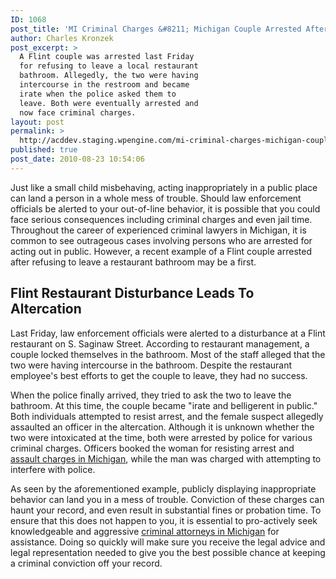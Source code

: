 ```yaml
---
ID: 1068
post_title: 'MI Criminal Charges &#8211; Michigan Couple Arrested After Refusing to Leave Restaurant Bathroom'
author: Charles Kronzek
post_excerpt: >
  A Flint couple was arrested last Friday
  for refusing to leave a local restaurant
  bathroom. Allegedly, the two were having
  intercourse in the restroom and became
  irate when the police asked them to
  leave. Both were eventually arrested and
  now face criminal charges.
layout: post
permalink: >
  http://acddev.staging.wpengine.com/mi-criminal-charges-michigan-couple-arrested-after-refusing-to-leave-restaurant-bathroom.html
published: true
post_date: 2010-08-23 10:54:06
---
```

Just like a small child misbehaving, acting inappropriately in a public place can land a person in a whole mess of trouble. Should law enforcement officials be alerted to your out-of-line behavior, it is possible that you could face serious consequences including criminal charges and even jail time. Throughout the career of experienced criminal lawyers in Michigan, it is common to see outrageous cases involving persons who are arrested for acting out in public. However, a recent example of a Flint couple arrested after refusing to leave a restaurant bathroom may be a first.
<h2>Flint Restaurant Disturbance Leads To Altercation</h2>
Last Friday, law enforcement officials were alerted to a disturbance at a Flint restaurant on S. Saginaw Street. According to restaurant management, a couple locked themselves in the bathroom. Most of the staff alleged that the two were having intercourse in the bathroom. Despite the restaurant employee's best efforts to get the couple to leave, they had no success.

When the police finally arrived, they tried to ask the two to leave the bathroom. At this time, the couple became "irate and belligerent in public." Both individuals attempted to resist arrest, and the female suspect allegedly assaulted an officer in the altercation. Although it is unknown whether the two were intoxicated at the time, both were arrested by police for various criminal charges. Officers booked the woman for resisting arrest and <a href="http://acddev.staging.wpengine.com/assault-charges.html" target="_blank">assault charges in Michigan</a>, while the man was charged with attempting to interfere with police.

As seen by the aforementioned example, publicly displaying inappropriate behavior can land you in a mess of trouble. Conviction of these charges can haunt your record, and even result in substantial fines or probation time. To ensure that this does not happen to you, it is essential to pro-actively seek knowledgeable and aggressive <a href="http://acddev.staging.wpengine.com" target="_blank">criminal attorneys in Michigan</a> for assistance. Doing so quickly will make sure you receive the legal advice and legal representation needed to give you the best possible chance at keeping a criminal conviction off your record.